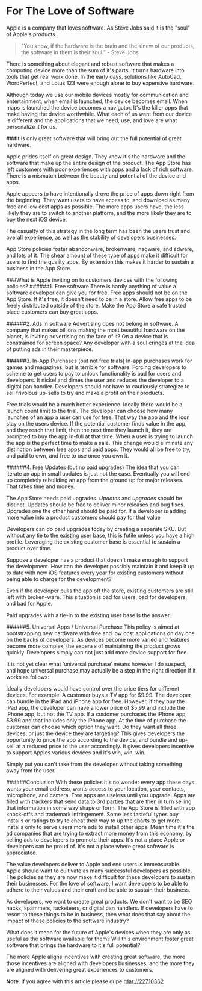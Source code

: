 # For The Love of Software


Apple is a company that loves software. As Steve Jobs said it is the "soul" of Apple's products.

> "You know, if the hardware is the brain and the sinew of our products, the software in them is their soul.” - Steve Jobs

There is something about elegant and robust software that makes a computing device more than the sum of it's parts. It turns hardware into tools that get real work done. In the early days, solutions like AutoCad, WordPerfect, and Lotus 123 were enough alone to buy expensive hardware. 


Although today we use our mobile devices mostly for communication and entertainment, when email is launched, the device becomes email. When maps is launched the device becomes a navigator.  It's the killer apps that make having the device worthwhile. What each of us want from our device is different and the applications that we need, use, and love are what personalize it for us.

###It is only great software that will bring out the full potential of great hardware.

Apple prides itself on great design. They know it's the hardware and the software that make up the entire design of the product. The App Store has left customers with poor experiences with apps and a lack of rich software.  There is a mismatch between the beauty and potential of the device and  apps. 

Apple appears to have intentionally drove the price of apps down right from the beginning. They want users to have access to, and download as many free and low cost apps as possible. The more apps users have, the less likely they are to switch to another platform, and the more likely they are to buy the next iOS device. 

The casualty of this strategy in the long term has been the users trust and overall experience, as well as the stability of developers businesses. 

App Store policies foster abandonware, brokenware, nagware, and adware, and lots of it. The shear amount of these type of apps make it difficult for users to find the quality apps. By extension this makes it harder to sustain a business in the App Store. 

###What is Apple inviting on to customers devices with the following policies?
######1. Free software
There is hardly anything of value a software developer can give you for free. Free apps should not be on the App Store. If it's free, it doesn't need to be in a store. Allow free apps to be freely distributed outside of the store. Make the App Store a safe trusted place customers can buy great apps.

######2. Ads in software
Advertising does not belong in software. A company that makes billions making the most beautiful hardware on the planet, is inviting advertising on the face of it? On a device that is constrained for screen space? Any developer with a soul cringes at the idea of putting ads in their masterpiece.

######3. In-App Purchases (but not free trials)
In-app purchases work for games and magazines, but is terrible for software. Forcing developers to scheme to get users to pay to unlock functionality is bad for users and developers. It nickel and dimes the user and reduces the developer to a digital pan handler. Developers should not have to cautiously strategize to sell frivolous up-sells to try and make a profit on their products.

Free trials would be a much better experience. Ideally there would be a launch count limit to the trial. The developer can choose how many launches of an app a user can use for free. That way the app and the icon stay on the users device. If the potential customer finds value in the app, and they reach that limit, then the next time they launch it, they are prompted to buy the app in-full at that time. When a user is trying to launch the app is the perfect time to make a sale. This change would eliminate any distinction between free apps and paid apps. They would all be free to try, and paid to own, and free to use once you own it.

######4. Free Updates (but no paid upgrades)
The idea that you can iterate an app in small updates is just not the case. Eventually you will end up completely rebuilding an app from the ground up for major releases. That takes time and money. 

The App Store needs paid upgrades. *Updates* and *upgrades* should be distinct. Updates should be free to deliver minor releases and bug fixes. Upgrades one the other hand should be paid for. If a developer is adding more value into a product customers should pay for that value

Developers can do paid upgrades today by creating a separate SKU. But without any tie to the existing user base, this is futile unless you have a high profile. Leveraging the existing customer base is essential to sustain a product over time. 

Suppose a developer has a product that doesn't make enough to support the development. How can the developer possibly maintain it and keep it up to date with new iOS features every year for existing customers without being able to charge for the development? 

Even if the developer pulls the app off the store, existing customers are still left with broken-ware. This situation is bad for users, bad for developers, and bad for Apple. 

Paid upgrades with a tie-in to the existing user base is the answer.

######5. Universal Apps / Universal Purchase
This policy is aimed at bootstrapping new hardware with free and low cost applications on day one on the backs of developers. As devices become more varied and features become more complex, the expense of maintaining the product grows quickly. Developers simply can not just add more device support for free. 

It is not yet clear what ‘universal purchase’ means however I do suspect, and hope universal purchase may actually be a step in the right direction if it works as follows:

Ideally developers would have control over the price tiers for different devices. For example: A customer buys a TV app for $9.99. The developer can bundle in the iPad and iPhone app for free. However, if they buy the iPad app, the developer can have a lower price of $5.99 and include the iPhone app, but not the TV app. If a customer purchases the iPhone app, $3.99 and that includes only the iPhone app. At the time of purchase the customer can choose which option they want. Do they want all three devices, or just the device they are targeting? This gives developers the opportunity to price the app according to the device, and bundle and up-sell at a reduced price to the user accordingly. It gives developers incentive to support Apples various devices and it's win, win, win. 

Simply put you can't take from the developer without taking something away from the user.

######Conclusion
With these policies it's no wonder every app these days wants your email address, wants access to your location, your contacts, microphone, and camera. Free apps are useless until you upgrade. Apps are filled with trackers that send data to 3rd parties that are then in turn selling that information in some way shape or form. The App Store is filled with app knock-offs and trademark infringement. Some less tasteful types buy installs or ratings to try to cheat their way to up the charts to get more installs only to serve users more ads to install other apps. Mean time it's the ad companies that are trying to extract more money from this economy, by selling ads to developers to promote their apps. It's not a place Apple or developers can be proud of. It's not a place where great software is appreciated.

The value developers deliver to Apple and end users is immeasurable. Apple should want to cultivate as many successful developers as possible. The policies as they are now make it difficult for these developers to sustain their businesses. For the love of software, I want developers to be able to adhere to their values and their craft and be able to sustain their business. 

As developers, we want to create great products. We don't want to be SEO hacks, spammers,  racketeers, or digital pan handlers. If developers have to resort to these things to be in business, then what does that say about the impact of these policies to the software industry? 

What does it mean for the future of Apple's devices when they are only as useful as the software available for them? Will this environment foster great software that brings the hardware to it's full potential? 

The more Apple aligns incentives with creating great software, the more those incentives are aligned with developers businesses, and the more they are aligned with delivering great experiences to customers.

**Note**: if you agree with this article please dupe [rdar://22710362](http://openradar.appspot.com/22710362)